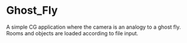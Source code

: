 # Ghost_Fly
A simple CG application where the camera is an analogy to a ghost fly. Rooms and objects are loaded according to file input. 
